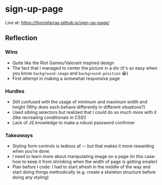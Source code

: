 # sign-up-page

Live at: https://thoriqfarras.github.io/sign-up-page/

## Reflection
### Wins
- Quite like the Riot Games/Valorant inspired design
- The fact that I managed to center the picture in a div (it's so easy when you know `background-image` and `background-position` 😭)
- First attempt in making a somewhat responsive page

### Hurdles
- Still confused with the usage of minimum and maximum width and height (Why does each behave differently in different situations?)
- Used sibling selectors but realized that I could do so much more with it (like recreating conditionals in CSS!)
- Lack of JS knowledge to make a robust password confirmer

### Takeaways
- Styling form controls is tedious af -- but that makes it more rewarding when you're done.
- I need to learn more about manipulating image on a page (in this case: how to keep it from shrinking when the width of page is getting smaler)
- Plan before I code: I had to start afresh in the middle of the way and start doing things methodically (e.g. create a skeleton structure before doing any styling)
